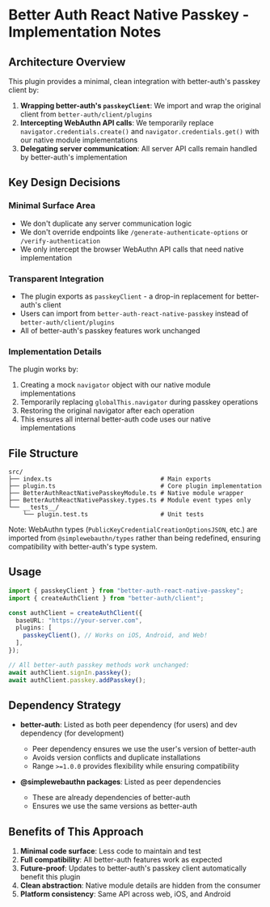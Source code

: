 # Better Auth React Native Passkey - Implementation Notes

## Architecture Overview

This plugin provides a minimal, clean integration with better-auth's passkey client by:

1. **Wrapping better-auth's `passkeyClient`**: We import and wrap the original client from `better-auth/client/plugins`
2. **Intercepting WebAuthn API calls**: We temporarily replace `navigator.credentials.create()` and `navigator.credentials.get()` with our native module implementations
3. **Delegating server communication**: All server API calls remain handled by better-auth's implementation

## Key Design Decisions

### Minimal Surface Area
- We don't duplicate any server communication logic
- We don't override endpoints like `/generate-authenticate-options` or `/verify-authentication`
- We only intercept the browser WebAuthn API calls that need native implementation

### Transparent Integration
- The plugin exports as `passkeyClient` - a drop-in replacement for better-auth's client
- Users can import from `better-auth-react-native-passkey` instead of `better-auth/client/plugins`
- All of better-auth's passkey features work unchanged

### Implementation Details

The plugin works by:
1. Creating a mock `navigator` object with our native module implementations
2. Temporarily replacing `globalThis.navigator` during passkey operations
3. Restoring the original navigator after each operation
4. This ensures all internal better-auth code uses our native implementations

## File Structure

```
src/
├── index.ts                              # Main exports
├── plugin.ts                             # Core plugin implementation
├── BetterAuthReactNativePasskeyModule.ts # Native module wrapper
├── BetterAuthReactNativePasskey.types.ts # Module event types only
└── __tests__/
    └── plugin.test.ts                    # Unit tests
```

Note: WebAuthn types (`PublicKeyCredentialCreationOptionsJSON`, etc.) are imported from `@simplewebauthn/types` rather than being redefined, ensuring compatibility with better-auth's type system.

## Usage

```typescript
import { passkeyClient } from "better-auth-react-native-passkey";
import { createAuthClient } from "better-auth/client";

const authClient = createAuthClient({
  baseURL: "https://your-server.com",
  plugins: [
    passkeyClient(), // Works on iOS, Android, and Web!
  ],
});

// All better-auth passkey methods work unchanged:
await authClient.signIn.passkey();
await authClient.passkey.addPasskey();
```

## Dependency Strategy

- **better-auth**: Listed as both peer dependency (for users) and dev dependency (for development)
  - Peer dependency ensures we use the user's version of better-auth
  - Avoids version conflicts and duplicate installations
  - Range `>=1.0.0` provides flexibility while ensuring compatibility

- **@simplewebauthn packages**: Listed as peer dependencies
  - These are already dependencies of better-auth
  - Ensures we use the same versions as better-auth

## Benefits of This Approach

1. **Minimal code surface**: Less code to maintain and test
2. **Full compatibility**: All better-auth features work as expected
3. **Future-proof**: Updates to better-auth's passkey client automatically benefit this plugin
4. **Clean abstraction**: Native module details are hidden from the consumer
5. **Platform consistency**: Same API across web, iOS, and Android
